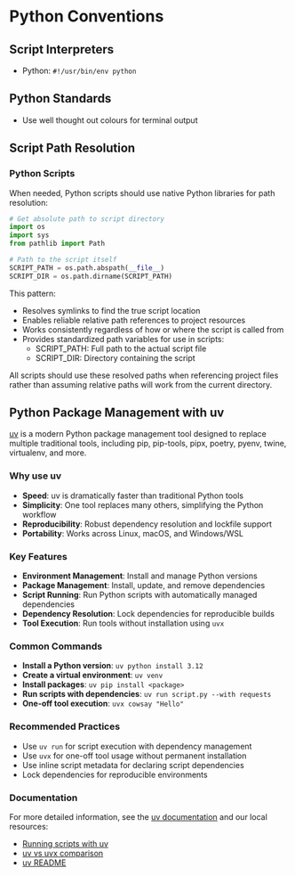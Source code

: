 # Python Conventions

## Script Interpreters

- Python: `#!/usr/bin/env python`

## Python Standards

- Use well thought out colours for terminal output

## Script Path Resolution

### Python Scripts

When needed, Python scripts should use native Python libraries for path resolution:

```python
# Get absolute path to script directory
import os
import sys
from pathlib import Path

# Path to the script itself
SCRIPT_PATH = os.path.abspath(__file__)
SCRIPT_DIR = os.path.dirname(SCRIPT_PATH)
```

This pattern:

- Resolves symlinks to find the true script location
- Enables reliable relative path references to project resources
- Works consistently regardless of how or where the script is called from
- Provides standardized path variables for use in scripts:
  - SCRIPT_PATH: Full path to the actual script file
  - SCRIPT_DIR: Directory containing the script

All scripts should use these resolved paths when referencing project files rather than assuming relative paths will work from the current directory.

## Python Package Management with uv

[uv](https://github.com/astral-sh/uv) is a modern Python package management tool designed to replace multiple traditional tools, including pip, pip-tools, pipx, poetry, pyenv, twine, virtualenv, and more.

### Why use uv

- **Speed**: uv is dramatically faster than traditional Python tools
- **Simplicity**: One tool replaces many others, simplifying the Python workflow
- **Reproducibility**: Robust dependency resolution and lockfile support
- **Portability**: Works across Linux, macOS, and Windows/WSL

### Key Features

- **Environment Management**: Install and manage Python versions
- **Package Management**: Install, update, and remove dependencies
- **Script Running**: Run Python scripts with automatically managed dependencies
- **Dependency Resolution**: Lock dependencies for reproducible builds
- **Tool Execution**: Run tools without installation using `uvx`

### Common Commands

- **Install a Python version**: `uv python install 3.12`
- **Create a virtual environment**: `uv venv`
- **Install packages**: `uv pip install <package>`
- **Run scripts with dependencies**: `uv run script.py --with requests`
- **One-off tool execution**: `uvx cowsay "Hello"`

### Recommended Practices

- Use `uv run` for script execution with dependency management
- Use `uvx` for one-off tool usage without permanent installation
- Use inline script metadata for declaring script dependencies
- Lock dependencies for reproducible environments

### Documentation

For more detailed information, see the [uv documentation](https://docs.astral.sh/uv/) and our local resources:

- [Running scripts with uv](/packages/uv/Running_scripts_uv.md)
- [uv vs uvx comparison](/packages/uv/docs/uv-vs-uvx.md)
- [uv README](/packages/uv/README.md)